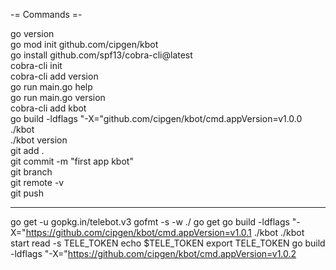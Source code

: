-= Commands =-  

  
go version  
go mod init github.com/cipgen/kbot  
go install github.com/spf13/cobra-cli@latest  
cobra-cli init  
cobra-cli add version  
go run main.go help  
go run main.go version  
cobra-cli add kbot  
go build -ldflags "-X="github.com/cipgen/kbot/cmd.appVersion=v1.0.0  
./kbot  
./kbot version  
git add .  
git commit -m "first app kbot"  
git branch  
git remote -v  
git push  


________

go get -u gopkg.in/telebot.v3
gofmt -s -w ./
go get
go build -ldflags "-X="https://github.com/cipgen/kbot/cmd.appVersion=v1.0.1
./kbot
./kbot start
read -s TELE_TOKEN
echo $TELE_TOKEN
export TELE_TOKEN
go build -ldflags "-X="https://github.com/cipgen/kbot/cmd.appVersion=v1.0.2